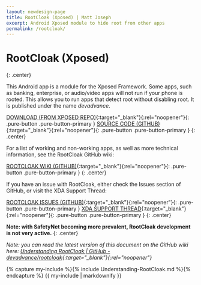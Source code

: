 ```yaml
---
layout: newdesign-page
title: RootCloak (Xposed) | Matt Joseph
excerpt: Android Xposed module to hide root from other apps
permalink: /rootcloak/
---
```

<div class="center"><amp-img src="/images/RootCloakIcon.png" width="128" height="128" alt="RootCloak Icon"></amp-img></div>

# RootCloak (Xposed)
{: .center}

This Android app is a module for the Xposed Framework. Some apps, such as banking, enterprise, or audio/video apps will not run if your phone is rooted. This allows you to run apps that detect root without disabling root. It is published under the name *devadvance*.

[DOWNLOAD (FROM XPOSED REPO)](http://repo.xposed.info/module/com.devadvance.rootcloak2){:target="_blank"}{:rel="noopener"}{: .pure-button .pure-button-primary }
[SOURCE CODE (GITHUB)](https://github.com/devadvance/rootcloak){:target="_blank"}{:rel="noopener"}{: .pure-button .pure-button-primary }
{: .center}

For a list of working and non-working apps, as well as more technical information, see the RootCloak GitHub wiki:

[ROOTCLOAK WIKI (GITHUB)](https://github.com/devadvance/rootcloak/wiki){:target="_blank"}{:rel="noopener"}{: .pure-button .pure-button-primary }
{: .center}

If you have an issue with RootCloak, either check the Issues section of GitHub, or visit the XDA Support Thread:

[ROOTCLOAK ISSUES (GITHUB)](https://github.com/devadvance/rootcloak/issues){:target="_blank"}{:rel="noopener"}{: .pure-button .pure-button-primary }
[XDA SUPPORT THREAD](https://forum.xda-developers.com/xposed/modules/mod-rootcloak-completely-hide-root-t2574647){:target="_blank"}{:rel="noopener"}{: .pure-button .pure-button-primary }
{: .center}

**Note: with SafetyNet becoming more prevalent, RootCloak development is not very active.**
{: .center}

*Note: you can read the latest version of this document on the GitHub wiki here:
[Understanding RootCloak | GitHub - devadvance/rootcloak](https://github.com/devadvance/rootcloak/wiki/Understanding-RootCloak){:target="_blank"}{:rel="noopener"}*

{% capture my-include %}{% include Understanding-RootCloak.md %}{% endcapture %}
{{ my-include | markdownify }}

